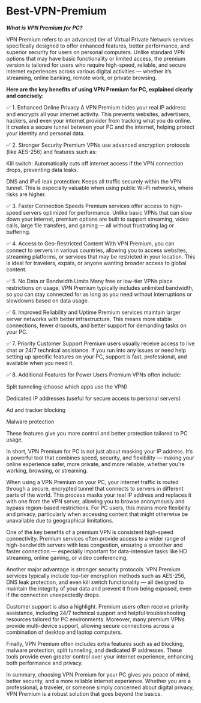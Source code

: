 # Best-VPN-Premium

***What is VPN Premium for PC?***

VPN Premium refers to an advanced tier of Virtual Private Network services specifically designed to offer enhanced features, better performance, and superior security for users on personal computers. Unlike standard VPN options that may have basic functionality or limited access, the premium version is tailored for users who require high-speed, reliable, and secure internet experiences across various digital activities — whether it’s streaming, online banking, remote work, or private browsing.

**Here are the key benefits of using VPN Premium for PC, explained clearly and concisely:**

✅ 1. Enhanced Online Privacy
A VPN Premium hides your real IP address and encrypts all your internet activity. This prevents websites, advertisers, hackers, and even your internet provider from tracking what you do online. It creates a secure tunnel between your PC and the internet, helping protect your identity and personal data.

✅ 2. Stronger Security
Premium VPNs use advanced encryption protocols (like AES-256) and features such as:

Kill switch: Automatically cuts off internet access if the VPN connection drops, preventing data leaks.

DNS and IPv6 leak protection: Keeps all traffic securely within the VPN tunnel.
This is especially valuable when using public Wi-Fi networks, where risks are higher.

✅ 3. Faster Connection Speeds
Premium services offer access to high-speed servers optimized for performance. Unlike basic VPNs that can slow down your internet, premium options are built to support streaming, video calls, large file transfers, and gaming — all without frustrating lag or buffering.

✅ 4. Access to Geo-Restricted Content
With VPN Premium, you can connect to servers in various countries, allowing you to access websites, streaming platforms, or services that may be restricted in your location. This is ideal for travelers, expats, or anyone wanting broader access to global content.

✅ 5. No Data or Bandwidth Limits
Many free or low-tier VPNs place restrictions on usage. VPN Premium typically includes unlimited bandwidth, so you can stay connected for as long as you need without interruptions or slowdowns based on data usage.

✅ 6. Improved Reliability and Uptime
Premium services maintain larger server networks with better infrastructure. This means more stable connections, fewer dropouts, and better support for demanding tasks on your PC.

✅ 7. Priority Customer Support
Premium users usually receive access to live chat or 24/7 technical assistance. If you run into any issues or need help setting up specific features on your PC, support is fast, professional, and available when you need it.

✅ 8. Additional Features for Power Users
Premium VPNs often include:

Split tunneling (choose which apps use the VPN)

Dedicated IP addresses (useful for secure access to personal servers)

Ad and tracker blocking

Malware protection

These features give you more control and better protection tailored to PC usage.

In short, VPN Premium for PC is not just about masking your IP address. It’s a powerful tool that combines speed, security, and flexibility — making your online experience safer, more private, and more reliable, whether you're working, browsing, or streaming.

When using a VPN Premium on your PC, your internet traffic is routed through a secure, encrypted tunnel that connects to servers in different parts of the world. This process masks your real IP address and replaces it with one from the VPN server, allowing you to browse anonymously and bypass region-based restrictions. For PC users, this means more flexibility and privacy, particularly when accessing content that might otherwise be unavailable due to geographical limitations.

One of the key benefits of a premium VPN is consistent high-speed connectivity. Premium services often provide access to a wider range of high-bandwidth servers with less congestion, ensuring a smoother and faster connection — especially important for data-intensive tasks like HD streaming, online gaming, or video conferencing.

Another major advantage is stronger security protocols. VPN Premium services typically include top-tier encryption methods such as AES-256, DNS leak protection, and even kill switch functionality — all designed to maintain the integrity of your data and prevent it from being exposed, even if the connection unexpectedly drops.

Customer support is also a highlight. Premium users often receive priority assistance, including 24/7 technical support and helpful troubleshooting resources tailored for PC environments. Moreover, many premium VPNs provide multi-device support, allowing secure connections across a combination of desktop and laptop computers.

Finally, VPN Premium often includes extra features such as ad blocking, malware protection, split tunneling, and dedicated IP addresses. These tools provide even greater control over your internet experience, enhancing both performance and privacy.

In summary, choosing VPN Premium for your PC gives you peace of mind, better security, and a more reliable internet experience. Whether you are a professional, a traveler, or someone simply concerned about digital privacy, VPN Premium is a robust solution that goes beyond the basics.
